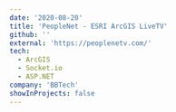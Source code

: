```yaml
---
date: '2020-08-20'
title: 'PeopleNet - ESRI ArcGIS LiveTV'
github: ''
external: 'https://peoplenetv.com/'
tech:
  - ArcGIS
  - Socket.io
  - ASP.NET
company: 'BBTech'
showInProjects: false
---
```


